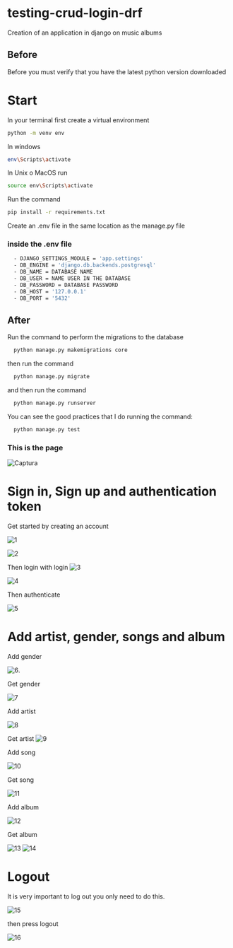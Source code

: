 # testing-crud-login-drf
Creation of an application in django on music albums

## Before
Before you must verify that you have the latest python version downloaded

# Start
In your terminal
first create a virtual environment
```sh
python -m venv env
```
In windows
```sh
env\Scripts\activate
```
In Unix o MacOS run
```sh
source env\Scripts\activate
```
Run the command
```sh
pip install -r requirements.txt
```

Create an .env file in the same location as the manage.py file

### inside the .env file
```sh
  - DJANGO_SETTINGS_MODULE = 'app.settings'
  - DB_ENGINE = 'django.db.backends.postgresql'
  - DB_NAME = DATABASE NAME
  - DB_USER = NAME USER IN THE DATABASE
  - DB_PASSWORD = DATABASE PASSWORD
  - DB_HOST = '127.0.0.1'
  - DB_PORT = '5432'
```

## After
Run the command to perform the migrations to the database
```sh
  python manage.py makemigrations core
```
then run the command

```sh
  python manage.py migrate
```
and then run the command
```sh
  python manage.py runserver
```
You can see the good practices that I do
running the command:

```sh
  python manage.py test
```

### This is the page
![Captura](https://user-images.githubusercontent.com/58866695/148984889-830df87e-2aad-4e4c-b2b7-73c56aa59844.PNG)


# Sign in, Sign up and authentication token
Get started by creating an account

![1](https://user-images.githubusercontent.com/58866695/148984917-87763db7-2da3-43ee-8f31-2aa64a252218.PNG)

![2](https://user-images.githubusercontent.com/58866695/148984936-fb499fed-ad5f-4914-a18d-d9d2c7bf02cf.PNG)


Then login with login
![3](https://user-images.githubusercontent.com/58866695/148984974-a426deb0-2189-4db4-b689-7f7d62fada3d.PNG)


![4](https://user-images.githubusercontent.com/58866695/148983878-8338d2a9-bf39-4bac-b243-ed6533e0ec23.PNG)

Then authenticate

![5](https://user-images.githubusercontent.com/58866695/148984055-155c937c-f706-4595-9211-de279ab1289a.PNG)

# Add artist, gender, songs and album

Add gender

![6](https://user-images.githubusercontent.com/58866695/148985143-ad5bc27c-2d6f-42f6-8c5a-748f53af6512.PNG).

Get gender

![7](https://user-images.githubusercontent.com/58866695/148985230-af358f3b-5750-4788-8ff9-0bca088b51fa.PNG)

Add artist

![8](https://user-images.githubusercontent.com/58866695/148985375-a463a6d2-08ee-417b-a0a2-6585238e3e1e.PNG)

Get artist
![9](https://user-images.githubusercontent.com/58866695/148985393-804a4cce-408b-4f32-b4f1-41192f859cf7.PNG)

Add song

![10](https://user-images.githubusercontent.com/58866695/148985472-27c455c5-2b5a-4f60-a4ec-89ad906c8109.PNG)

Get song

![11](https://user-images.githubusercontent.com/58866695/148985513-679f635b-8758-4aa5-af61-98080bb31c86.PNG)

Add album

![12](https://user-images.githubusercontent.com/58866695/148985569-ebf46796-940d-4b20-a1fb-78293de9f40d.PNG)

Get album

![13](https://user-images.githubusercontent.com/58866695/148985609-4cecdced-dd70-4d9c-a54a-31f19cb270c6.PNG)
![14](https://user-images.githubusercontent.com/58866695/148985628-021aeb67-ce2f-4ebc-a75c-0eb5fae43e52.PNG)


# Logout

It is very important to log out
you only need to do this.

![15](https://user-images.githubusercontent.com/58866695/148986009-795388ae-6f2e-4b65-b26f-9c3340f3d87e.PNG)

then press logout

![16](https://user-images.githubusercontent.com/58866695/148986193-503be5d3-7810-49da-9c86-1a1cd5c1ef77.PNG)




